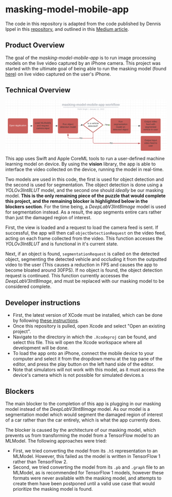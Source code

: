 # masking-model-mobile-app

The code in this repository is adapted from the code published by Dennis Ippel in this [repository](https://github.com/MasDennis/SegmentationAndOcclusion), and outlined in this [Medium article](https://rozengain.medium.com/using-coreml-in-arkit-for-object-segmentation-and-occlusion-988a6c7e18dd).

## Product Overview
The goal of the *masking-model-mobile-app* is to run image processing models on the live video captured by an iPhone camera. This project was started with the ultimate goal of being able to run the masking model (found [here](https://github.com/talemhealthanalytics/MaskRCNN)) on live video captured on the user's iPhone. 

## Technical Overview
![App flowchart](./flowchart.png?raw=true "App Flowchart")
This app uses Swift and Apple CoreML tools to run a user-defined machine learning model on device. By using the **vision** library, the app is able to interface the video collected on the device, running the model in real-time. 

Two models are used in this code, the first is used for object detection and the second is used for segmentation. The object detection is done using a *YOLOv3Int8LUT* model, and the second one should *ideally* be our masking model. **This is the only remaining piece of the puzzle that would complete this project, and the remaining blocker is highlighted below in the blockers section**. For the time being, a *DeepLabV3Int8Image* model is used for segmentation instead. As a result, the app segments entire cars rather than just the damaged region of interest.

First, the view is loaded and a request to load the camera feed is sent. If successful, the app will then call `objectDetectionRequest` on the video feed, acting on each frame collected from the video. This function accesses the *YOLOv3Int8LUT* and is functional in it's current state.

Next, if an object is found, `segmentationRequest` is called on the detected object, segmenting the detected vehicle and occluding it from the outputted video to the user (This causes a reduction in FPS and causes the app to become bloated around 30FPS). If no object is found, the object detection request is continued. This function currently accesses the *DeepLabV3Int8Image*, and must be replaced with our masking model to be considered complete.

## Developer instructions
- First, the latest version of XCode must be installed, which can be done by following [these instructions](https://mac.install.guide/commandlinetools/3.html). 
- Once this repository is pulled, open Xcode and select "Open an existing project".
- Navigate to the directory in which the `.Xcodeproj` can be found, and select this file. This will open the Xcode workspace where all development will be done.
- To load the app onto an iPhone, connect the mobile device to your computer and select it from the dropdown menu at the top pane of the editor, and press the play button on the left hand side of the editor. 
- Note that simulators will not work with this model, as it must access the device's camera which is not possible for simulated devices.s

## Blockers
The main blocker to the completion of this app is plugging in our masking model instead of the *DeepLabV3Int8Image* model. As our model is a segmentation model which would segment the damaged region of interest of a car rather than the car entirely, which is what the app currently does. 

The blocker is caused by the architecture of our masking model, which prevents us from transforming the model from a TensorFlow model to an MLModel. The following approaches were tried:
- First, we tried converting the model from its `.h5` representation to an MLModel. However, this failed as the model is written in TensorFlow 1 rather than TensorFlow 2.
- Second, we tried converting the model from its `.pb` and `.graph` file to an MLModel, as is recommended for TensorFlow 1 models, however these formats were never available with the masking model, and attempts to create them have been postponed until a valid use case that would prioritize the masking model is found.
